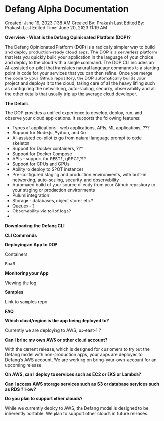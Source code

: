 # Defang Alpha Documentation

Created: June 19, 2023 7:38 AM
Created By: Prakash
Last Edited By: Prakash
Last Edited Time: June 20, 2023 11:19 AM

**Overview - What is the Defang Opinionated Platform (DOP)?**

The Defang Opinionated Platform (DOP) is a radically simpler way to build and deploy production-ready cloud apps. The DOP is a serverless platform that lets you quickly build your application in the language of your choice and deploy to the cloud with a single command. The DOP CLI includes an AI-assisted co-pilot that translates natural language commands to a starting point in code for your services that you can then refine. Once you merge the code to your Github repository, the DOP automatically builds your project and deploys it to the cloud, taking care of all the heavy lifting such as configuring the networking, auto-scaling, security, observability and all the other details that usually trip up the average cloud developer. 

**The Details** 

The DOP provides a unified experience to develop, deploy, run, and observe your cloud applications. It supports the following features:

- Types of applications - web applications, APIs, ML applications, ???
- Support for Node.js, Python, and Go
- AI-assisted co-pilot to go from natural language prompt to code skeleton
- Support for Docker containers, ???
- Support for Docker Compose
- APIs - support for REST?, gRPC?,???
- Support for CPUs and GPUs
- Ability to deploy to SPOT instances
- Pre-configured staging and production environments, with built-in networking, auto-scaling, security, and observability
- Automated build of your source directly from your Github repository to your staging or production environments
- Pulumi integration
- Storage - databases, object stores etc.?
- Queues - ?
- Observability via tail of logs?
- 

**Downloading the Defang CLI**

**CLI Commands**

**Deploying an App to DOP**

Containers

FaaS

**Monitoring your App**

Viewing the log

**Samples**

Link to samples repo

**FAQ**

**Which cloud/region is the app being deployed to?**

Currently we are deploying to AWS, us-east-1 ?

**Can I bring my own AWS or other cloud account?**

With the current release, which is designed for customers to try out the Defang model with non-production apps, your apps are deployed to Defang’s AWS account. We are working on bring-your-own-account for an upcoming release.

**On AWS, can I deploy to services such as EC2 or EKS or Lambda?**

**Can I access AWS storage services such as S3 or database services such as RDS ? How?**

**Do you plan to support other clouds?**

While we currently deploy to AWS, the Defang model is designed to be inherently portable. We plan to support other clouds in future releases.